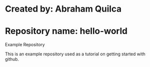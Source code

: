 # Created by: Abraham Quilca
# Repository name: hello-world

Example Repository

This is an example repository used as a tutorial on getting started with github.
